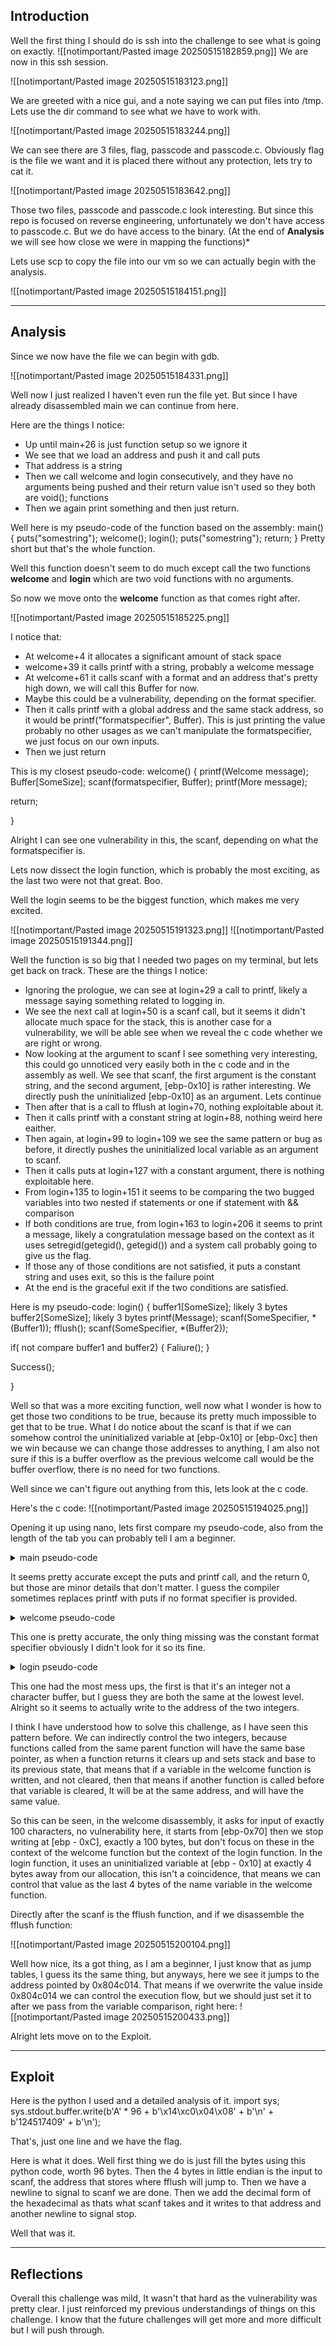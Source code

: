 ## Introduction

Well the first thing I should do is ssh into the challenge to see what is going on exactly.
![[notimportant/Pasted image 20250515182859.png]]
We are now in this ssh session.

![[notimportant/Pasted image 20250515183123.png]]

We are greeted with a nice gui, and a note saying we can put files into /tmp.
Lets use the dir command to see what we have to work with.

![[notimportant/Pasted image 20250515183244.png]]

We can see there are 3 files, flag, passcode and passcode.c.
Obviously flag is the file we want and it is placed there without any protection, lets try to cat it.

![[notimportant/Pasted image 20250515183642.png]]

Those two files, passcode and passcode.c look interesting. But since this repo is focused on reverse engineering, unfortunately we don't have access to passcode.c. But we do have access to the binary. (At the end of **Analysis** we will see how close we were in mapping the functions)\*

Lets use scp to copy the file into our vm so we can actually begin with the analysis.

![[notimportant/Pasted image 20250515184151.png]]

---

## Analysis

Since we now have the file we can begin with gdb.

![[notimportant/Pasted image 20250515184331.png]]

Well now I just realized I haven't even run the file yet.
But since I have already disassembled main we can continue from here.

Here are the things I notice:

- Up until main+26 is just function setup so we ignore it
- We see that we load an address and push it and call puts
- That address is a string
- Then we call welcome and login consecutively, and they have no arguments being pushed and their return value isn't used so they both are void(); functions
- Then we again print something and then just return.

Well here is my pseudo-code of the function based on the assembly:
main()
{
puts("somestring");
welcome();
login();
puts("somestring");
return;
}
Pretty short but that's the whole function.

Well this function doesn't seem to do much except call the two functions **welcome** and **login** which are two void functions with no arguments.

So now we move onto the **welcome** function as that comes right after.

![[notimportant/Pasted image 20250515185225.png]]

I notice that:

- At welcome+4 it allocates a significant amount of stack space
- welcome+39 it calls printf with a string, probably a welcome message
- At welcome+61 it calls scanf with a format and an address that's pretty high down, we will call this Buffer for now.
- Maybe this could be a vulnerability, depending on the format specifier.
- Then it calls printf with a global address and the same stack address, so it would be printf("formatspecifier", Buffer). This is just printing the value probably no other usages as we can't manipulate the formatspecifier, we just focus on our own inputs.
- Then we just return

This is my closest pseudo-code:
welcome()
{
printf(Welcome message);
Buffer\[SomeSize];
scanf(formatspecifier, Buffer);
printf(More message);

return;

}

Alright I can see one vulnerability in this, the scanf, depending on what the formatspecifier is.

Lets now dissect the login function, which is probably the most exciting, as the last two were not that great. Boo.

Well the login seems to be the biggest function, which makes me very excited.

![[notimportant/Pasted image 20250515191323.png]]
![[notimportant/Pasted image 20250515191344.png]]

Well the function is so big that I needed two pages on my terminal, but lets get back on track. These are the things I notice:

- Ignoring the prologue, we can see at login+29 a call to printf, likely a message saying something related to logging in.
- We see the next call at login+50 is a scanf call, but it seems it didn't allocate much space for the stack, this is another case for a vulnerability, we will be able see when we reveal the c code whether we are right or wrong.
- Now looking at the argument to scanf I see something very interesting, this could go unnoticed very easily both in the c code and in the assembly as well. We see that scanf, the first argument is the constant string, and the second argument, \[ebp-0x10] is rather interesting. We directly push the uninitialized \[ebp-0x10] as an argument. Lets continue
- Then after that is a call to fflush at login+70, nothing exploitable about it.
- Then it calls printf with a constant string at login+88, nothing weird here eaither.
- Then again, at login+99 to login+109 we see the same pattern or bug as before, it directly pushes the uninitialized local variable as an argument to scanf.
- Then it calls puts at login+127 with a constant argument, there is nothing exploitable here.
- From login+135 to login+151 it seems to be comparing the two bugged variables into two nested if statements or one if statement with && comparison
- If both conditions are true, from login+163 to login+206 it seems to print a message, likely a congratulation message based on the context as it uses setregid(getegid(), getegid()) and a system call probably going to give us the flag.
- If those any of those conditions are not satisfied, it puts a constant string and uses exit, so this is the failure point
- At the end is the graceful exit if the two conditions are satisfied.

Here is my pseudo-code:
login()
{
buffer1\[SomeSize]; likely 3 bytes
buffer2\[SomeSize]; likely 3 bytes
printf(Message);
scanf(SomeSpecifier, \*(Buffer1));
fflush();
scanf(SomeSpecifier, \*(Buffer2));

if( not compare buffer1 and buffer2)
{
Faliure();
}

Success();

}

Well so that was a more exciting function, well now what I wonder is how to get those two conditions to be true, because its pretty much impossible to get that to be true. What I do notice about the scanf is that if we can somehow control the uninitialized variable at \[ebp-0x10] or \[ebp-0xc] then we win because we can change those addresses to anything, I am also not sure if this is a buffer overflow as the previous welcome call would be the buffer overflow, there is no need for two functions.

Well since we can't figure out anything from this, lets look at the c code.

Here's the c code:
![[notimportant/Pasted image 20250515194025.png]]

Opening it up using nano, lets first compare my pseudo-code, also from the length of the tab you can probably tell I am a beginner.

<details>
<summary>main pseudo-code</summary>
main()
{
puts("somestring");
welcome();
login();
puts("somestring");
return;
}

</details>

It seems pretty accurate except the puts and printf call, and the return 0, but those are minor details that don't matter. I guess the compiler sometimes replaces printf with puts if no format specifier is provided.

<details>
<summary>welcome pseudo-code</summary>
welcome()
{
printf(Welcome message);
Buffer\[SomeSize];
scanf(formatspecifier, Buffer);
printf(More message);

return;

}

</details>

This one is pretty accurate, the only thing missing was the constant format specifier obviously I didn't look for it so its fine.

<details>
<summary>login pseudo-code</summary>
login()
{
buffer1\[SomeSize]; likely 3 bytes
buffer2\[SomeSize]; likely 3 bytes
printf(Message);
scanf(SomeSpecifier, \*(Buffer1));
fflush();
scanf(SomeSpecifier, \*(Buffer2));

if( not compare buffer1 and buffer2)
{
Faliure();
}

Success();

}

</details>

This one had the most mess ups, the first is that it's an integer not a character buffer, but I guess they are both the same at the lowest level. Alright so it seems to actually write to the address of the two integers.

I think I have understood how to solve this challenge, as I have seen this pattern before. We can indirectly control the two integers, because functions called from the same parent function will have the same base pointer, as when a function returns it clears up and sets stack and base to its previous state, that means that if a variable in the welcome function is written, and not cleared, then that means if another function is called before that variable is cleared, It will be at the same address, and will have the same value.

So this can be seen, in the welcome disassembly, it asks for input of exactly 100 characters, no vulnerability here, it starts from \[ebp-0x70] then we stop writing at \[ebp - 0xC], exactly a 100 bytes, but don't focus on these in the context of the welcome function but the context of the login function. In the login function, it uses an uninitialized variable at \[ebp - 0x10] at exactly 4 bytes away from our allocation, this isn't a coincidence, that means we can control that value as the last 4 bytes of the name variable in the welcome function.

Directly after the scanf is the fflush function, and if we disassemble the fflush function:

![[notimportant/Pasted image 20250515200104.png]]

Well how nice, its a got thing, as I am a beginner, I just know that as jump tables, I guess its the same thing, but anyways, here we see it jumps to the address pointed by 0x804c014. That means if we overwrite the value inside 0x804c014 we can control the execution flow, but we should just set it to after we pass from the variable comparison, right here:
![[notimportant/Pasted image 20250515200433.png]]

Alright lets move on to the Exploit.

---

## Exploit

Here is the python I used and a detailed analysis of it.
import sys;
sys.stdout.buffer.write(b'A' \* 96 + b'\x14\xc0\x04\x08' + b'\n' + b'124517409' + b'\n');

That's, just one line and we have the flag.

Here is what it does.
Well first thing we do is just fill the bytes using this python code, worth 96 bytes. Then the 4 bytes in little endian is the input to scanf, the address that stores where fflush will jump to. Then we have a newline to signal to scanf we are done. Then we add the decimal form of the hexadecimal as thats what scanf takes and it writes to that address and another newline to signal stop.

Well that was it.

---

## Reflections

Overall this challenge was mild, It wasn't that hard as the vulnerability was pretty clear. I just reinforced my previous understandings of things on this challenge. I know that the future challenges will get more and more difficult but I will push through.
